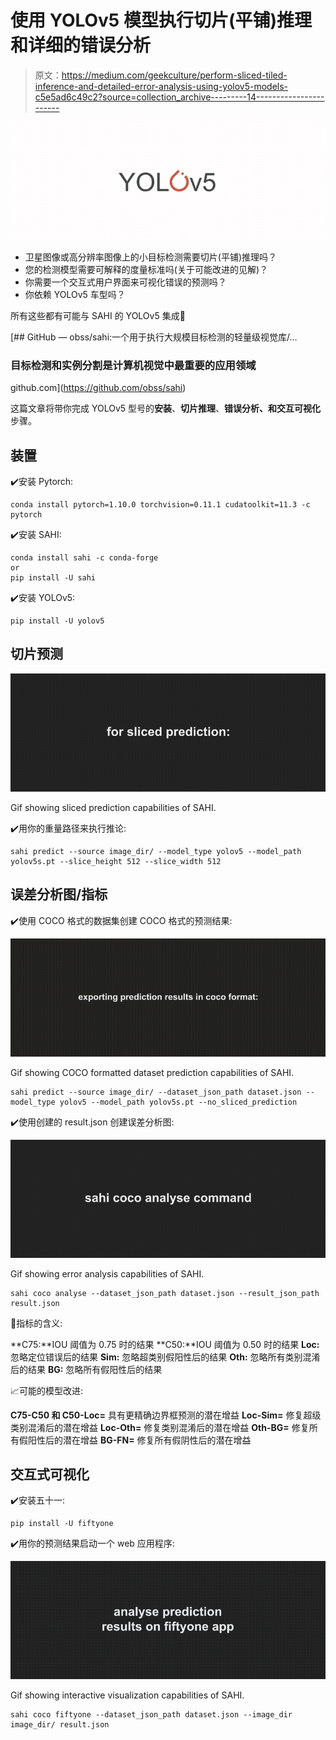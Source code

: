 # 使用 YOLOv5 模型执行切片(平铺)推理和详细的错误分析

> 原文：<https://medium.com/geekculture/perform-sliced-tiled-inference-and-detailed-error-analysis-using-yolov5-models-c5e5ad6c49c2?source=collection_archive---------14----------------------->

![](img/65f4bd5018a9183392ff97cee5eac99e.png)

*   卫星图像或高分辨率图像上的小目标检测需要切片(平铺)推理吗？
*   您的检测模型需要可解释的度量标准吗(关于可能改进的见解)？
*   你需要一个交互式用户界面来可视化错误的预测吗？
*   你依赖 YOLOv5 车型吗？

所有这些都有可能与 SAHI 的 YOLOv5 集成🚀

[](https://github.com/obss/sahi) [## GitHub — obss/sahi:一个用于执行大规模目标检测的轻量级视觉库/…

### 目标检测和实例分割是计算机视觉中最重要的应用领域

github.com](https://github.com/obss/sahi) 

这篇文章将带你完成 YOLOv5 型号的**安装**、**切片推理**、**错误分析、**和**交互可视化**步骤。

## 装置

✔️安装 Pytorch:

```
conda install pytorch=1.10.0 torchvision=0.11.1 cudatoolkit=11.3 -c pytorch
```

✔️安装 SAHI:

```
conda install sahi -c conda-forge
or
pip install -U sahi
```

✔️安装 YOLOv5:

```
pip install -U yolov5
```

## 切片预测

![](img/167f34e57f4c0dcbca8542ec2249cf4e.png)

Gif showing sliced prediction capabilities of SAHI.

✔️用你的重量路径来执行推论:

```
sahi predict --source image_dir/ --model_type yolov5 --model_path yolov5s.pt --slice_height 512 --slice_width 512
```

## 误差分析图/指标

✔️使用 COCO 格式的数据集创建 COCO 格式的预测结果:

![](img/83b9bb7fd0520e645a37e3bbe6b7515a.png)

Gif showing COCO formatted dataset prediction capabilities of SAHI.

```
sahi predict --source image_dir/ --dataset_json_path dataset.json --model_type yolov5 --model_path yolov5s.pt --no_sliced_prediction
```

✔️使用创建的 result.json 创建误差分析图:

![](img/b25f2210d392db0edba3cfad289d4449.png)

Gif showing error analysis capabilities of SAHI.

```
sahi coco analyse --dataset_json_path dataset.json --result_json_path result.json
```

🎯指标的含义:

**C75:**IOU 阈值为 0.75 时的结果
**C50:**IOU 阈值为 0.50 时的结果
**Loc:** 忽略定位错误后的结果
**Sim:** 忽略超类别假阳性后的结果
**Oth:** 忽略所有类别混淆后的结果
**BG:** 忽略所有假阳性后的结果

📈可能的模型改进:

**C75-C50 和 C50-Loc=** 具有更精确边界框预测的潜在增益
**Loc-Sim=** 修复超级类别混淆后的潜在增益
**Loc-Oth=** 修复类别混淆后的潜在增益
**Oth-BG=** 修复所有假阳性后的潜在增益
**BG-FN=** 修复所有假阴性后的潜在增益

## 交互式可视化

✔️安装五十一:

```
pip install -U fiftyone
```

✔️用你的预测结果启动一个 web 应用程序:

![](img/0e72daa81b3a2b54505b801a4cfa903e.png)

Gif showing interactive visualization capabilities of SAHI.

```
sahi coco fiftyone --dataset_json_path dataset.json --image_dir image_dir/ result.json
```